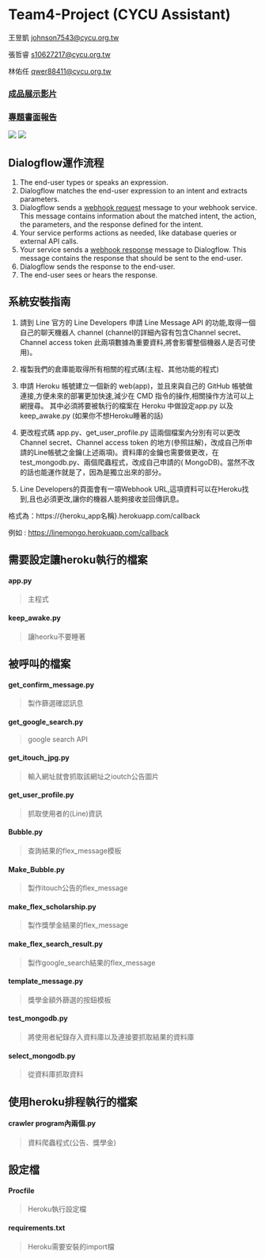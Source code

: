 # Team4-Project (CYCU Assistant)

王昱凱 <johnson7543@cycu.org.tw>

張哲睿 <s10627217@cycu.org.tw>

林佑任 <qwer88411@cycu.org.tw>


### <a href="https://youtu.be/MG7tWFN1kK8">成品展示影片</a>
### <a href="https://drive.google.com/file/d/1WFMS3W1G-w0a8fYuuvo8WssFH4dEnpT0/view?usp=sharing">專題書面報告</a>

[![](https://i.imgur.com/BqzQ6Gh.png)](https://i.imgur.com/BqzQ6Gh.png "運作結果")
[![](https://i.imgur.com/Vg0GtuB.jpg)](https://i.imgur.com/Vg0GtuB.jpg "架構圖")
## Dialogflow運作流程
<ol>
  <li>The end-user types or speaks an expression.</li>
  <li>Dialogflow matches the end-user expression to an intent and extracts parameters.</li>
  <li>
    Dialogflow sends a
    <a href="https://cloud.google.com/dialogflow/docs/fulfillment-how#webhook_request">webhook request</a>
    message to your webhook service.
    This message contains information about the matched intent, the action, the parameters,
    and the response defined for the intent.
  </li>
  <li>Your service performs actions as needed, like database queries or external API calls.</li>
  <li>
    Your service sends a
    <a href="https://cloud.google.com/dialogflow/docs/fulfillment-how#webhook_response">webhook response</a>
    message to Dialogflow.
    This message contains the response that should be sent to the end-user.
  </li>
  <li>Dialogflow sends the response to the end-user.</li>
  <li>The end-user sees or hears the response.</li>
</ol>

## 系統安裝指南
1. 請到 Line 官方的 Line Developers 申請 Line Message API 的功能,取得一個自己的聊天機器人 channel
(channel的詳細內容有包含Channel secret、Channel access token 此兩項數據為重要資料,將會影響整個機器人是否可使用)。

2. 複製我們的倉庫能取得所有相關的程式碼(主程、其他功能的程式)

3. 申請 Heroku 帳號建立一個新的 web(app)，並且來與自己的 GitHub 帳號做連接,方便未來的部署更加快速,減少在 CMD 指令的操作,相關操作方法可以上網搜尋。
其中必須將要被執行的檔案在 Heroku 中做設定app.py 以及 keep_awake.py (如果你不想Heroku睡著的話)

4. 更改程式碼 app.py、get_user_profile.py 這兩個檔案內分別有可以更改 Channel secret、Channel access token 的地方(參照註解)，改成自己所申請的Line帳號之金鑰(上述兩項)。資料庫的金鑰也需要做更改，在test_mongodb.py、兩個爬蟲程式，改成自己申請的( MongoDB)。當然不改的話也能運作就是了，因為是獨立出來的部分。

5. Line Developers的頁面會有一項Webhook URL,這項資料可以在Heroku找到,且也必須更改,讓你的機器人能夠接收並回傳訊息。

  格式為：https://{heroku_app名稱}.herokuapp.com/callback

  例如 : https://linemongo.herokuapp.com/callback


## 需要設定讓heroku執行的檔案
#### app.py                      
>主程式
#### keep_awake.py               
>讓heorku不要睡著

## 被呼叫的檔案
#### get_confirm_message.py      
>製作篩選確認訊息
#### get_google_search.py        
>google search API
#### get_itouch_jpg.py           
>輸入網址就會抓取該網址之ioutch公告圖片
#### get_user_profile.py         
>抓取使用者的(Line)資訊
#### Bubble.py                   
>查詢結果的flex_message模板
#### Make_Bubble.py              
>製作itouch公告的flex_message
#### make_flex_scholarship.py    
>製作獎學金結果的flex_message
#### make_flex_search_result.py  
>製作google_search結果的flex_message
#### template_message.py         
>獎學金額外篩選的按鈕模板
#### test_mongodb.py             
>將使用者紀錄存入資料庫以及連接要抓取結果的資料庫
#### select_mongodb.py           
>從資料庫抓取資料

## 使用heroku排程執行的檔案
#### crawler program內兩個.py     
>資料爬蟲程式(公告、獎學金)

## 設定檔
#### Procfile                    
>Heroku執行設定檔
#### requirements.txt             
>Heroku需要安裝的import檔
